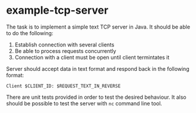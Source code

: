 # example-tcp-server

The task is to implement a simple text TCP server in Java. It should be able to do the following:

1. Establish connection with several clients
2. Be able to process requests concurrently
3. Connection with a client must be open until client termintates it

Server should accept data in text format and respond back in the following format:
```
Client $CLIENT_ID: $REQUEST_TEXT_IN_REVERSE
```

There are unit tests provided in order to test the desired behaviour. It also should be possible to test the server with `nc` command line tool.
